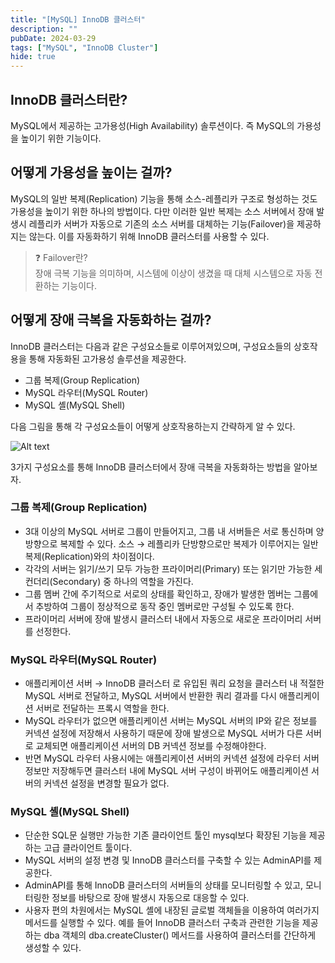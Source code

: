 ```yaml
---
title: "[MySQL] InnoDB 클러스터"
description: ""
pubDate: 2024-03-29
tags: ["MySQL", "InnoDB Cluster"]
hide: true
---
```


## InnoDB 클러스터란?

MySQL에서 제공하는 고가용성(High Availability) 솔루션이다. 즉 MySQL의 가용성을 높이기 위한 기능이다.

## 어떻게 가용성을 높이는 걸까?

MySQL의 일반 복제(Replication) 기능을 통해 소스-레플리카 구조로 형성하는 것도 가용성을 높이기 위한 하나의 방법이다. 다만 이러한 일반 복제는 소스 서버에서 장애 발생시 레플리카 서버가 자동으로 기존의 소스 서버를 대체하는 기능(Failover)을 제공하지는 않는다. 이를 자동화하기 위해 InnoDB 클러스터를 사용할 수 있다.

> ❓ Failover란?  
> 장애 극복 기능을 의미하며, 시스템에 이상이 생겼을 때 대체 시스템으로 자동 전환하는 기능이다.

## 어떻게 장애 극복을 자동화하는 걸까?

InnoDB 클러스터는 다음과 같은 구성요소들로 이루어져있으며, 구성요소들의 상호작용을 통해 자동화된 고가용성 솔루션을 제공한다.

-   그룹 복제(Group Replication)
-   MySQL 라우터(MySQL Router)
-   MySQL 셸(MySQL Shell)

다음 그림을 통해 각 구성요소들이 어떻게 상호작용하는지 간략하게 알 수 있다.

![Alt text](https://dev.mysql.com/doc/mysql-shell/8.0/en/images/innodb-cluster-overview.png)

3가지 구성요소를 통해 InnoDB 클러스터에서 장애 극복을 자동화하는 방법을 알아보자.

### 그룹 복제(Group Replication)

-   3대 이상의 MySQL 서버로 그룹이 만들어지고, 그룹 내 서버들은 서로 통신하며 양방향으로 복제할 수 있다. 소스 → 레플리카 단방향으로만 복제가 이루어지는 일반 복제(Replication)와의 차이점이다.
-   각각의 서버는 읽기/쓰기 모두 가능한 프라이머리(Primary) 또는 읽기만 가능한 세컨더리(Secondary) 중 하나의 역할을 가진다.
-   그룹 멤버 간에 주기적으로 서로의 상태를 확인하고, 장애가 발생한 멤버는 그룹에서 추방하여 그룹이 정상적으로 동작 중인 멤버로만 구성될 수 있도록 한다.
-   프라이머리 서버에 장애 발생시 클러스터 내에서 자동으로 새로운 프라이머리 서버를 선정한다.

### MySQL 라우터(MySQL Router)

-   애플리케이션 서버 → InnoDB 클러스터 로 유입된 쿼리 요청을 클러스터 내 적절한 MySQL 서버로 전달하고, MySQL 서버에서 반환한 쿼리 결과를 다시 애플리케이션 서버로 전달하는 프록시 역할을 한다.
-   MySQL 라우터가 없으면 애플리케이션 서버는 MySQL 서버의 IP와 같은 정보를 커넥션 설정에 저장해서 사용하기 때문에 장애 발생으로 MySQL 서버가 다른 서버로 교체되면 애플리케이션 서버의 DB 커넥션 정보를 수정해야한다.
-   반면 MySQL 라우터 사용시에는 애플리케이션 서버의 커넥션 설정에 라우터 서버 정보만 저장해두면 클러스터 내에 MySQL 서버 구성이 바뀌어도 애플리케이션 서버의 커넥션 설정을 변경할 필요가 없다.

### MySQL 셸(MySQL Shell)

-   단순한 SQL문 실행만 가능한 기존 클라이언트 툴인 mysql보다 확장된 기능을 제공하는 고급 클라이언트 툴이다.
-   MySQL 서버의 설정 변경 및 InnoDB 클러스터를 구축할 수 있는 AdminAPI를 제공한다.
-   AdminAPI를 통해 InnoDB 클러스터의 서버들의 상태를 모니터링할 수 있고, 모니터링한 정보를 바탕으로 장애 발생시 자동으로 대응할 수 있다.
-   사용자 편의 차원에서는 MySQL 셸에 내장된 글로벌 객체들을 이용하여 여러가지 메서드를 실행할 수 있다. 예를 들어 InnoDB 클러스터 구축과 관련한 기능을 제공하는 dba 객체의 dba.createCluster() 메서드를 사용하여 클러스터를 간단하게 생성할 수 있다.